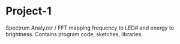 # Project-1

Spectrum Analyzer / FFT mapping frequency to LED# and energy to brightness. Contains program code, sketches, libraries.
